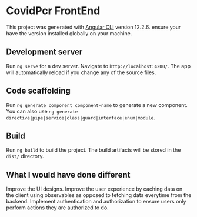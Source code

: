 # CovidPcr FrontEnd

This project was generated with [Angular CLI](https://github.com/angular/angular-cli) version 12.2.6.
ensure your have the version installed globally on your machine.

## Development server

Run `ng serve` for a dev server. Navigate to `http://localhost:4200/`. The app will automatically reload if you change any of the source files.

## Code scaffolding

Run `ng generate component component-name` to generate a new component. You can also use `ng generate directive|pipe|service|class|guard|interface|enum|module`.

## Build

Run `ng build` to build the project. The build artifacts will be stored in the `dist/` directory.


## What I would have done different

Improve the UI designs.
Improve the user experience by caching data on the client using observables as opposed 
to fetching data everytime from the backend.
Implement authentication and authorization to ensure users only perform actions they
are authorized to do.
